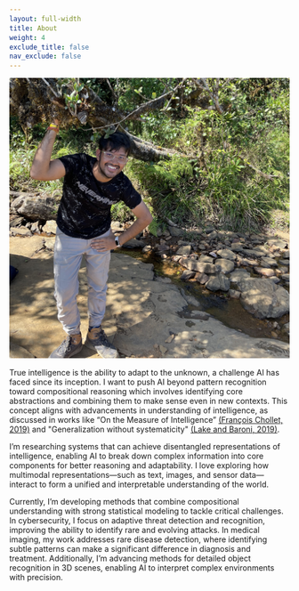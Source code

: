 ```yaml
---
layout: full-width
title: About
weight: 4
exclude_title: false
nav_exclude: false
---
```


<img class="headshot" src="assets/img/headshot-v2.jpg">

True intelligence is the ability to adapt to the unknown, a challenge AI has faced since its inception. I want to push AI beyond pattern recognition toward compositional reasoning which involves identifying core abstractions and combining them to make sense even in new contexts. This concept aligns with advancements in understanding of intelligence, as discussed in works like “On the Measure of Intelligence” [(François Chollet, 2019)](https://arxiv.org/abs/1911.01547) and "Generalization without systematicity" [(Lake and Baroni, 2019)](https://arxiv.org/abs/1711.00350). 

I’m researching systems that can achieve disentangled representations of intelligence, enabling AI to break down complex information into core components for better reasoning and adaptability. I love exploring how multimodal representations—such as text, images, and sensor data—interact to form a unified and interpretable understanding of the world.

Currently, I’m developing methods that combine compositional understanding with strong statistical modeling to tackle critical challenges. In cybersecurity, I focus on adaptive threat detection and recognition, improving the ability to identify rare and evolving attacks. In medical imaging, my work addresses rare disease detection, where identifying subtle patterns can make a significant difference in diagnosis and treatment. Additionally, I’m advancing methods for detailed object recognition in 3D scenes, enabling AI to interpret complex environments with precision.
